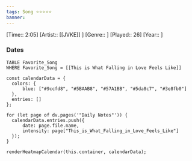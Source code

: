 ```yaml
---
tags: Song ⭐⭐⭐⭐⭐ 
banner: 
---
```

[Time:: 2:05]
[Artist:: [[JVKE]] ]
[Genre:: ]
[Played:: 26]
[Year:: ]
### Dates
````dataview
TABLE Favorite_Song
WHERE Favorite_Song = [[This is What Falling in Love Feels Like]]
````

  ```dataviewjs
const calendarData = { 
	colors: { 
		blue: ["#9ccfd8", "#5BAAB8", "#57A1BB", "#5da8c7", "#3e8fb0"] 
	}, 
	entries: [] 
}; 

for (let page of dv.pages('"Daily Notes"')) { 
	calendarData.entries.push({ 
		date: page.file.name, 
		intensity: page["This_is_What_Falling_in_Love_Feels_Like"]
	}); 
} 

renderHeatmapCalendar(this.container, calendarData);
```
